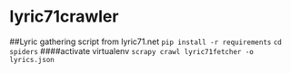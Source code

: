 # lyric71crawler
##Lyric gathering script from lyric71.net
`pip install -r requirements`
`cd spiders`
####activate virtualenv
`scrapy crawl lyric71fetcher -o lyrics.json`
